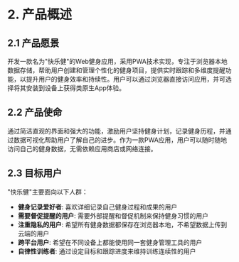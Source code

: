 # 2. 产品概述

## 2.1 产品愿景
开发一款名为"快乐健"的Web健身应用，采用PWA技术实现，专注于浏览器本地数据存储，帮助用户创建和管理个性化的健身项目，提供实时跟踪和多维度提醒功能，以提升用户的健身效率和持续性。用户可以通过浏览器直接访问应用，并可选择将其安装到设备上获得类原生App体验。

## 2.2 产品使命
通过简洁直观的界面和强大的功能，激励用户坚持健身计划，记录健身历程，并通过数据可视化帮助用户了解自己的进步。作为一款PWA应用，用户可以随时随地访问自己的健身数据，无需依赖应用商店或网络连接。

## 2.3 目标用户
"快乐健"主要面向以下人群：
- **健身记录爱好者**: 喜欢详细记录自己健身过程和成果的用户
- **需要督促提醒的用户**: 需要外部提醒和督促机制来保持健身习惯的用户
- **注重隐私的用户**: 希望所有健身数据都保存在浏览器本地，不希望数据上传到云端的用户
- **跨平台用户**: 希望在不同设备上都能使用同一套健身管理工具的用户
- **自律性训练者**: 通过设定目标和跟踪进度来维持训练连续性的用户